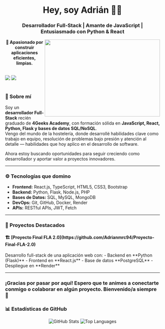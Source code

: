   <h1 align="center">Hey, soy Adrián 👨‍💻</h1>
  <h3 align="center"> Desarrollador Full-Stack | Amante de JavaScript | Entusiasmado con Python & React</h3>
  
  <p align="center">
  <img align="right" height="250" width="375" alt="" src="https://media2.giphy.com/media/v1.Y2lkPTc5MGI3NjExMjluZWFoNmtpaWY3bDByb21taTJ2NWg0N2xobWE2cW1xamE1bWdiZCZlcD12MV9pbnRlcm5hbF9naWZfYnlfaWQmY3Q9Zw/gtfppP6qR3tiU/giphy.gif" />
</p>

  <p align="center">
    <b>🚀 Apasionado por construir aplicaciones eficientes, limpias.</b>
  </p>

  <br />

  <div class="badges">
    <a href="https://www.linkedin.com/in/adrian-mart%C3%ADn-romo-ca%C3%B1adas-8a5460241/"><img src="https://img.shields.io/badge/LINKEDIN-Perfil-blue?style=for-the-badge&logo=linkedin" /></a>
    <a href="mailto:adrianmrc94@gmail.com"><img src="https://img.shields.io/badge/EMAIL-Contáctame-yellow?style=for-the-badge&logo=envelope" /></a>
  </div>

  <br />

   <h3>🧠 Sobre mí</h3> 

  Soy un **desarrollador Full-Stack** recién graduado de **4Geeks Academy**, con formación sólida en **JavaScript, React, Python, Flask y bases de datos SQL/NoSQL**.  
  Vengo del mundo de la hostelería, donde desarrollé habilidades clave como trabajo en equipo, resolución de problemas bajo presión y atención al detalle — habilidades que hoy aplico en el desarrollo de software.

  Ahora estoy buscando oportunidades para seguir creciendo como desarrollador y aportar valor a proyectos innovadores.

  ---

  <h3>⚙️ Tecnologías que domino</h3>

  - **Frontend:** React.js, TypeScript, HTML5, CSS3, Bootstrap
  - **Backend:** Python, Flask, Node.js, PHP
  - **Bases de Datos:** SQL, MySQL, MongoDB
  - **DevOps:** Git, GitHub, Docker, Render
  - **APIs:** RESTful APIs, JWT, Fetch

  ---

  <h3>🧪 Proyectos Destacados</h3>

  <h4>🏗️ [Proyecto Final FLA 2.0](https://github.com/Adrianmrc94/Proyecto-Final-FLA-2.0) </h4>
  Desarrollo full-stack de una aplicación web con:
  - Backend en **Python (Flask)**
  - Frontend en **React.js**
  - Base de datos **PostgreSQL**
  - Despliegue en **Render**

  ---
<h3>¡Gracias por pasar por aquí! Espero que te animes a conectarte conmigo o colaborar en algún proyecto. Bienvenido/a siempre 💙</h3>

<h3>📊 Estadísticas de GitHub</h3>
<div align="center">
<img src="https://github-readme-stats.vercel.app/api?username=Adrianmrc94&show_icons=true&theme=radical" alt="GitHub Stats" />
<img src="https://github-readme-stats.vercel.app/api/top-langs/?username=Adrianmrc94&layout=compact&theme=radical" alt="Top Languages" />
</div>
